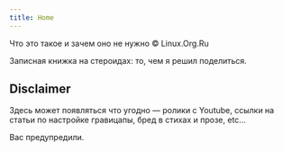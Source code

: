 ```yaml
---
title: Home
---
```


Что это такое и зачем оно не нужно © Linux.Org.Ru

Записная книжка на стероидах: то, чем я решил поделиться.

## Disclaimer

Здесь может появляться что угодно — ролики с Youtube, ссылки на статьи по настройке гравицапы, бред в стихах и прозе, etc…

Вас предупредили.
